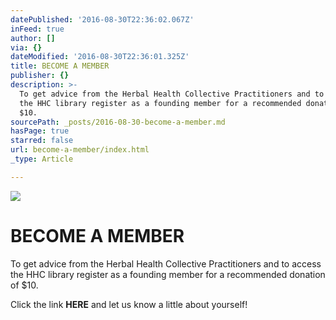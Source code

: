 ```yaml
---
datePublished: '2016-08-30T22:36:02.067Z'
inFeed: true
author: []
via: {}
dateModified: '2016-08-30T22:36:01.325Z'
title: BECOME A MEMBER
publisher: {}
description: >-
  To get advice from the Herbal Health Collective Practitioners and to access
  the HHC library register as a founding member for a recommended donation of
  $10. 
sourcePath: _posts/2016-08-30-become-a-member.md
hasPage: true
starred: false
url: become-a-member/index.html
_type: Article

---
```

![](https://the-grid-user-content.s3-us-west-2.amazonaws.com/eba6012f-537e-4b1c-b71e-989aea607174.jpg)

# BECOME A MEMBER

To get advice from the Herbal Health Collective Practitioners and to access the HHC library register as a founding member for a recommended donation of $10\. 

Click the link **HERE** and let us know a little about yourself!